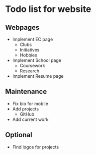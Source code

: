 # Todo list for website

## Webpages
* Implement EC page
    * Clubs
    * Initiatives
    * Hobbies
* Implement School page 
    * Coursework
    * Research
* Implement Resume page

## Maintenance

* Fix bio for mobile
* Add projects
    * GitHub
* Add current work

## Optional

* Find logos for projects